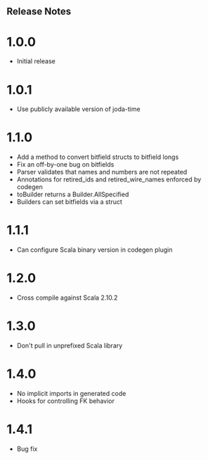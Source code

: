 ## Release Notes

# 1.0.0

- Initial release

# 1.0.1

- Use publicly available version of joda-time

# 1.1.0

- Add a method to convert bitfield structs to bitfield longs
- Fix an off-by-one bug on bitfields
- Parser validates that names and numbers are not repeated
- Annotations for retired_ids and retired_wire_names enforced by codegen
- toBuilder returns a Builder.AllSpecified
- Builders can set bitfields via a struct

# 1.1.1

- Can configure Scala binary version in codegen plugin

# 1.2.0

- Cross compile against Scala 2.10.2

# 1.3.0

- Don't pull in unprefixed Scala library

# 1.4.0

- No implicit imports in generated code
- Hooks for controlling FK behavior

# 1.4.1

- Bug fix
